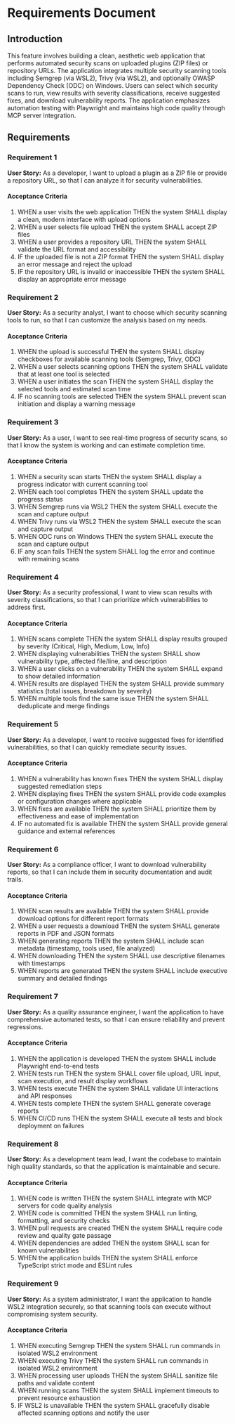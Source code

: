 # Requirements Document

## Introduction

This feature involves building a clean, aesthetic web application that performs automated security scans on uploaded plugins (ZIP files) or repository URLs. The application integrates multiple security scanning tools including Semgrep (via WSL2), Trivy (via WSL2), and optionally OWASP Dependency Check (ODC) on Windows. Users can select which security scans to run, view results with severity classifications, receive suggested fixes, and download vulnerability reports. The application emphasizes automation testing with Playwright and maintains high code quality through MCP server integration.

## Requirements

### Requirement 1

**User Story:** As a developer, I want to upload a plugin as a ZIP file or provide a repository URL, so that I can analyze it for security vulnerabilities.

#### Acceptance Criteria

1. WHEN a user visits the web application THEN the system SHALL display a clean, modern interface with upload options
2. WHEN a user selects file upload THEN the system SHALL accept ZIP files
3. WHEN a user provides a repository URL THEN the system SHALL validate the URL format and accessibility
4. IF the uploaded file is not a ZIP format THEN the system SHALL display an error message and reject the upload
5. IF the repository URL is invalid or inaccessible THEN the system SHALL display an appropriate error message

### Requirement 2

**User Story:** As a security analyst, I want to choose which security scanning tools to run, so that I can customize the analysis based on my needs.

#### Acceptance Criteria

1. WHEN the upload is successful THEN the system SHALL display checkboxes for available scanning tools (Semgrep, Trivy, ODC)
2. WHEN a user selects scanning options THEN the system SHALL validate that at least one tool is selected
3. WHEN a user initiates the scan THEN the system SHALL display the selected tools and estimated scan time
4. IF no scanning tools are selected THEN the system SHALL prevent scan initiation and display a warning message

### Requirement 3

**User Story:** As a user, I want to see real-time progress of security scans, so that I know the system is working and can estimate completion time.

#### Acceptance Criteria

1. WHEN a security scan starts THEN the system SHALL display a progress indicator with current scanning tool
2. WHEN each tool completes THEN the system SHALL update the progress status
3. WHEN Semgrep runs via WSL2 THEN the system SHALL execute the scan and capture output
4. WHEN Trivy runs via WSL2 THEN the system SHALL execute the scan and capture output
5. WHEN ODC runs on Windows THEN the system SHALL execute the scan and capture output
6. IF any scan fails THEN the system SHALL log the error and continue with remaining scans

### Requirement 4

**User Story:** As a security professional, I want to view scan results with severity classifications, so that I can prioritize which vulnerabilities to address first.

#### Acceptance Criteria

1. WHEN scans complete THEN the system SHALL display results grouped by severity (Critical, High, Medium, Low, Info)
2. WHEN displaying vulnerabilities THEN the system SHALL show vulnerability type, affected file/line, and description
3. WHEN a user clicks on a vulnerability THEN the system SHALL expand to show detailed information
4. WHEN results are displayed THEN the system SHALL provide summary statistics (total issues, breakdown by severity)
5. WHEN multiple tools find the same issue THEN the system SHALL deduplicate and merge findings

### Requirement 5

**User Story:** As a developer, I want to receive suggested fixes for identified vulnerabilities, so that I can quickly remediate security issues.

#### Acceptance Criteria

1. WHEN a vulnerability has known fixes THEN the system SHALL display suggested remediation steps
2. WHEN displaying fixes THEN the system SHALL provide code examples or configuration changes where applicable
3. WHEN fixes are available THEN the system SHALL prioritize them by effectiveness and ease of implementation
4. IF no automated fix is available THEN the system SHALL provide general guidance and external references

### Requirement 6

**User Story:** As a compliance officer, I want to download vulnerability reports, so that I can include them in security documentation and audit trails.

#### Acceptance Criteria

1. WHEN scan results are available THEN the system SHALL provide download options for different report formats
2. WHEN a user requests a download THEN the system SHALL generate reports in PDF and JSON formats
3. WHEN generating reports THEN the system SHALL include scan metadata (timestamp, tools used, file analyzed)
4. WHEN downloading THEN the system SHALL use descriptive filenames with timestamps
5. WHEN reports are generated THEN the system SHALL include executive summary and detailed findings

### Requirement 7

**User Story:** As a quality assurance engineer, I want the application to have comprehensive automated tests, so that I can ensure reliability and prevent regressions.

#### Acceptance Criteria

1. WHEN the application is developed THEN the system SHALL include Playwright end-to-end tests
2. WHEN tests run THEN the system SHALL cover file upload, URL input, scan execution, and result display workflows
3. WHEN tests execute THEN the system SHALL validate UI interactions and API responses
4. WHEN tests complete THEN the system SHALL generate coverage reports
5. WHEN CI/CD runs THEN the system SHALL execute all tests and block deployment on failures

### Requirement 8

**User Story:** As a development team lead, I want the codebase to maintain high quality standards, so that the application is maintainable and secure.

#### Acceptance Criteria

1. WHEN code is written THEN the system SHALL integrate with MCP servers for code quality analysis
2. WHEN code is committed THEN the system SHALL run linting, formatting, and security checks
3. WHEN pull requests are created THEN the system SHALL require code review and quality gate passage
4. WHEN dependencies are added THEN the system SHALL scan for known vulnerabilities
5. WHEN the application builds THEN the system SHALL enforce TypeScript strict mode and ESLint rules

### Requirement 9

**User Story:** As a system administrator, I want the application to handle WSL2 integration securely, so that scanning tools can execute without compromising system security.

#### Acceptance Criteria

1. WHEN executing Semgrep THEN the system SHALL run commands in isolated WSL2 environment
2. WHEN executing Trivy THEN the system SHALL run commands in isolated WSL2 environment
3. WHEN processing user uploads THEN the system SHALL sanitize file paths and validate content
4. WHEN running scans THEN the system SHALL implement timeouts to prevent resource exhaustion
5. IF WSL2 is unavailable THEN the system SHALL gracefully disable affected scanning options and notify the user
